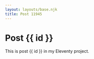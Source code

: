 ```yaml
---
layout: layouts/base.njk
title: Post 11945
---
```


# Post {{ id }}

This is post {{ id }} in my Eleventy project.

